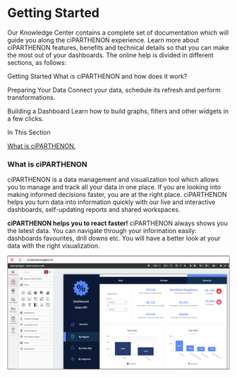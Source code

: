 # Getting Started
Our Knowledge Center contains a complete set of documentation which will guide you along the ciPARTHENON experience. Learn more about ciPARTHENON features, benefits and technical details so that you can make the most out of your dashboards.
The online help is divided in different sections, as follows:

Getting Started
What is ciPARTHENON and how does it work?


Preparing Your Data
Connect your data, schedule its refresh and perform transformations.


Building a Dashboard
Learn how to build graphs, filters and other widgets in a few clicks.

In This Section

[What is ciPARTHENON.](http://127.0.0.1:8000/page2/#what-is-ciparthenon)


### What is ciPARTHENON

ciPARTHENON is a data management and visualization tool which allows you to manage and track all your data in one place. If you are looking into making informed decisions faster, you are at the right place. ciPARTHENON helps you turn data into information quickly with our live and interactive dashboards, self-updating reports and shared workspaces.

**ciPARTHENON helps you to react faster!**
ciPARTHENON always shows you the latest data. You can navigate through your information easily: dashboards favourites, drill downs etc. You will have a better look at your data with the right visualization.

![Alt text](https://github.com/gkmitdev/kcciai/blob/main/assets/ciPARTHENON_1.png?raw=true)










